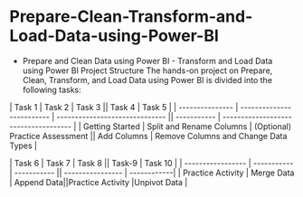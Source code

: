# Prepare-Clean-Transform-and-Load-Data-using-Power-BI
- Prepare and Clean Data using Power BI  - Transform and Load Data using Power BI
Project Structure
The hands-on project on Prepare, Clean, Transform, and Load Data using Power BI is divided into the following tasks:


| Task 1          | Task 2                    | Task 3                         || Task 4      | Task 5                               | 
| --------------- | ------------------------- | ------------------------------ || ----------- | ------------------------------------ | 
| Getting Started |  Split and Rename Columns | (Optional) Practice Assessment || Add Columns | Remove Columns and Change Data Types | 

| Task 6            | Task 7      | Task 8      || Task-9           | Task 10     | 
| ----------------- | ----------- | ----------- || ---------------- | ------------| 
| Practice Activity |  Merge Data |  Append Data||Practice Activity |Unpivot Data | 
